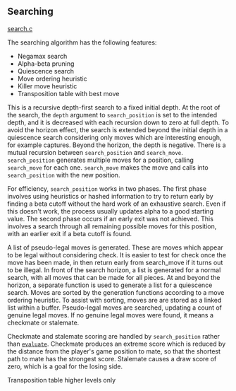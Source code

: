 ## Searching

[search.c](../src/search.c)

The searching algorithm has the following features:

 - Negamax search
 - Alpha-beta pruning
 - Quiescence search
 - Move ordering heuristic
 - Killer move heuristic
 - Transposition table with best move

This is a recursive depth-first search to a fixed initial depth. At the root of
the search, the `depth` argument to `search_position` is set to the intended
depth, and it is decreased with each recursion down to zero at full depth. To
avoid the horizon effect, the search is extended beyond the initial depth in a
quiescence search considering only moves which are interesting enough, for
example captures. Beyond the horizon, the depth is negative. There is a mutual
recursion between `search_position` and `search_move`. `search_position`
generates multiple moves for a position, calling `search_move` for each one.
`search_move` makes the move and calls into `search_position` with the new
position. 

For efficiency, `search_position` works in two phases. The first phase involves
using heuristics or hashed information to try to return early by finding a beta
cutoff without the hard work of an exhaustive search. Even if this doesn't work,
the process usually updates alpha to a good starting value. The second phase
occurs if an early exit was not achieved. This involves a search through all
remaining possible moves for this position, with an earlier exit if a beta
cutoff is found.

A list of pseudo-legal moves is generated. These are moves which appear to be
legal without considering check. It is easier to test for check once the move
has been made, in then return early from search_move if it turns out to be
illegal. In front of the search horizon, a list is generated for a normal
search, with all moves that can be made for all pieces. At and beyond the
horizon, a separate function is used to generate a list for a quiescence search.
Moves are sorted by the generation functions according to a move ordering
heuristic. To assist with sorting, moves are are stored as a linked list within
a buffer. Pseudo-legal moves are searched, updating a count of genuine legal
moves. If no genuine legal moves were found, it means a checkmate or stalemate.

Checkmate and stalemate scoring are handled by `search_position` rather than
[`evaluate`](../src/evaluate.c). Checkmate produces an extreme score which is
reduced by the distance from the player's game position to mate, so that the
shortest path to mate has the strongest score. Stalemate causes a draw score of
zero, which is a goal for the losing side.

Transposition table
  higher levels only
